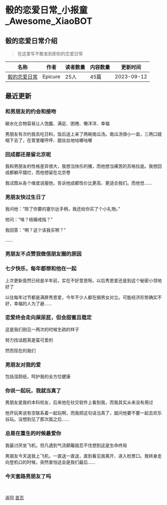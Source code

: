 # 骰的恋爱日常_小报童_Awesome_XiaoBOT

## 骰的恋爱日常介绍
> 在这里写不敢发到即刻的恋爱日常  
  


|名称|作者|读者数量|内容数量|更新时间|
|---|---|---|---|---|
|[骰的恋爱日常](https://xiaobot.net/p/lovedice?refer=9c3f1c95-a052-465a-9902-f6d75080262a)|Epicure|25人|45篇|2023-09-12|

## 最近更新
### 和男朋友的约会和接吻

碳水化合物容易让人饱腹、满足、困倦、懒洋洋、幸福

男朋友有次约我去吃日料，饭后送上来了两碗南瓜汤。南瓜汤很小一盅，三两口就咽下去了，在胃里暖呼呼、甜丝丝地咕嘟咕嘟

### 回成都还是留北京呢

我和男朋友的性格差异很大，我想当快乐的猪，而他想当痛苦的苏格拉底。我想回成都躺平摆烂，而他想留在北京卷

我试图从各个维度说服他，告诉他成都性价比更高、更适合我们。而他觉......

### 男朋友快过生日了

我问他：“除了你要的塞尔达手柄，我还给你买了个小礼物。”

他问：“啥？结婚戒指？”

我回答：“啊？这个该我买啊？”

......

### 男朋友不点赞我微信朋友圈的原因

### 七夕快乐，每年都想和他在一起

上次更新竟然已经是半年前，实在不好意思呀。以后秀恩爱还是到这个秘密小领地好了

以往每年过节都是满屏秀恩爱，今年不少人都在搞男女对立。可能经济形势确实不好，幸福的人为了避......

### 恋爱终会走向屎尿屁，但会甜蜜且稳定

这是我们刚见一两次的时候生疏的样子

努力找话题真是蛮可爱的

然而现在的我们

### 男朋友对我的爱

包括湿厕纸，呵护我的全方位健康

### 你说一起玩，我就当真了

男朋友是我的本科校友，后来他在社交软件上看到我，而我其实从来没有用过

他开玩笑说有空联系着一起玩啊，而我把这句话当真了，就问他要不要一起去欢乐谷玩。没想到见了那次面之后......

### 总是在重生的时候最爱你

我最讨厌坐飞机，但凡遇到气流颠簸就忍不住想到这是生命终局

男朋友今天送我上飞机，一直送一直送，直到看见我离开、进入检票口。我转身走向登机口的时候，突然害怕这会是我们最后......

### 今天套路男朋友了吗


<a href="https://github.com/Reno9527/awesome-xiaobot" style="color: white; text-decoration: none;">awesome-xiaobot</a>

返回 [首页](../README.md)
